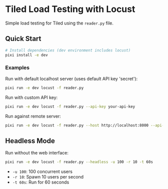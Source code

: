 # Tiled Load Testing with Locust

Simple load testing for Tiled using the `reader.py` file.

## Quick Start

```bash
# Install dependencies (dev environment includes locust)
pixi install -e dev
```

### Examples
Run with default localhost server (uses default API key 'secret'):
```bash
pixi run -e dev locust -f reader.py
```

Run with custom API key:
```bash
pixi run -e dev locust -f reader.py --api-key your-api-key
```

Run against remote server:
```bash
pixi run -e dev locust -f reader.py --host http://localhost:8000 --api-key your-api-key
```

## Headless Mode
Run without the web interface:
```bash
pixi run -e dev locust -f reader.py --headless -u 100 -r 10 -t 60s
```
- `-u 100`: 100 concurrent users
- `-r 10`: Spawn 10 users per second
- `-t 60s`: Run for 60 seconds
